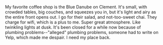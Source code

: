My favorite coffee shop is the Blue Danube on Clement. It's small, with crowded tables, big couches, and squeezes you in, but it's light and airy as the entire front opens out. I go for their salad, and not-too-sweet chai. They charge for wifi, which is a plus to me. Super great atmosphere. Like twinkling lights at dusk. It's been closed for a while now because of plumbing problems--"alleged" plumbing problems, someone had to write on Yelp, which made me despair. I need my place back.